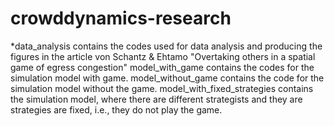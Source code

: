 # crowddynamics-research
*data_analysis contains the codes used for data analysis and producing the figures in the article von Schantz & Ehtamo "Overtaking others in a spatial game of egress congestion"
model_with_game contains the codes for the simulation model with game.
model_without_game contains the code for the simulation model without the game.
model_with_fixed_strategies contains the simulation model, where there are different strategists and they are strategies are fixed, i.e., they do not play the game.
